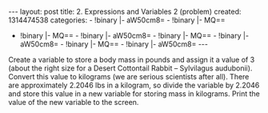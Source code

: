 --- layout: post title: 2. Expressions and Variables 2 (problem)
created: 1314474538 categories: - !binary |- aW50cm8= - !binary |- MQ==
- !binary |- MQ== - !binary |- aW50cm8= - !binary |- MQ== - !binary |-
aW50cm8= - !binary |- MQ== - !binary |- aW50cm8= ---

Create a variable to store a body mass in pounds and assign it a value
of 3 (about the right size for a Desert Cottontail Rabbit – Sylvilagus
audubonii). Convert this value to kilograms (we are serious scientists
after all). There are approximately 2.2046 lbs in a kilogram, so divide
the variable by 2.2046 and store this value in a new variable for
storing mass in kilograms. Print the value of the new variable to the
screen.
